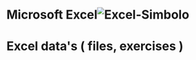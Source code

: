 # Microsoft Excel![Excel-Simbolo](https://github.com/userdanixdev/Excel/assets/132594952/2bf48ada-bd1f-4b4b-90e8-cfa56d1658f5)

### 
# Excel data's ( files, exercises )
#
